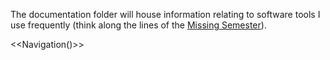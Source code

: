 The documentation folder will house information relating to software tools I use frequently (think along the lines of the [Missing Semester](https://missing.csail.mit.edu/)).

<<Navigation()>>